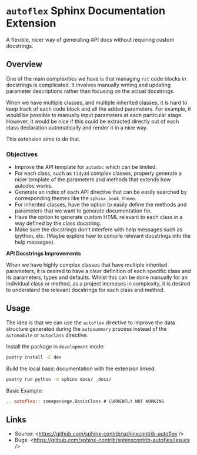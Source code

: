 # `autoflex` Sphinx Documentation Extension

A flexible, nicer way of generating API docs without requiring custom docstrings.

## Overview

One of the main complexities we have is that managing `rst` code blocks in docstrings is complicated. It involves manually writing and updating parameter descriptions rather than focusing on the actual docstrings.

When we have multiple classes, and multiple inherited classes, it is hard to keep track of each code block and all the added parameters. For example, it would be possible to manually input parameters at each particular stage. However, it would be nice if this could be extracted directly out of each class declaration automatically and render it in a nice way.

This extension aims to do that.

### Objectives

- Improve the API template for `autodoc` which can be limited.
- For each class, such as `tidy3d` complex classes, properly generate a nicer template of the parameters and methods that extends how autodoc works.
- Generate an index of each API directive that can be easily searched by corresponding themes like the `sphinx_book_theme`.
- For inherited classes, have the option to easily define the methods and parameters that we want to generate documentation for.
- Have the option to generate custom HTML relevant to each class in a way defined by the class docstring.
- Make sure the docstrings don't interfere with help messages such as ipython, etc. (Maybe explore how to compile relevant docstrings into the help messages).

**API Docstrings Improvements**

When we have highly complex classes that have multiple inherited parameters, it is desired to have a clear definition of each specific class and its parameters, types and defaults. Whilst this can be done manually for an individual class or method, as a project increases in complexity, it is desired to understand the relevant docstrings for each class and method.

## Usage

The idea is that we can use the `autoflex` directive to improve the data structure generated during the `autosummary` process instead of the `automodule` or `autoclass` directive.

Install the package in `development` mode:
```bash
poetry install -E dev
```

Build the local basic documentation with the extension linked:

```bash
poetry run python -m sphinx docs/ _docs/
```

Basic Example:

```rst
.. autoflex:: somepackage.BasicClass # CURRENTLY NOT WORKING
```

## Links

-   Source: <https://github.com/sphinx-contrib/sphinxcontrib-autoflex />
-   Bugs: <https://github.com/sphinx-contrib/sphinxcontrib-autoflex/issues />
